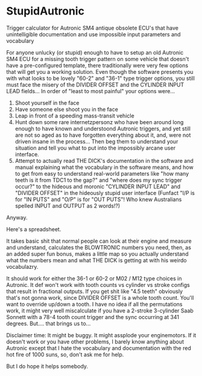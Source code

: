 <meta name="google-site-verification" content="M-EL9z_9rLH5lnUgtP_yUfDNjvodsiUC_8Z86W37iII" />

# StupidAutronic
Trigger calculator for Autronic SM4 antique obsolete ECU's that have unintelligible documentation and use impossible input parameters and vocabulary

For anyone unlucky (or stupid) enough to have to setup an old Autronic SM4 ECU for a missing tooth trigger pattern on some vehicle that doesn't have a pre-configured template, there traditionally were very few options that will get you a working solution. Even though the software presents you with what looks to be lovely "60-2" and "36-1" type trigger options, you still must face the misery of the DIVIDER OFFSET and the CYLINDER INPUT LEAD fields...  In order of "least to most painful" your options were... 

1. Shoot yourself in the face
2. Have someone else shoot you in the face
3. Leap in front of a speeding mass-transit vehicle
3. Hunt down some rare internetzpersonz who have been around long enough to have known and understoond Autronic triggers, and yet still are not so aged as to have forgotten everything about it, and, were not driven insane in the process... Then beg them to understand your situation and tell you what to put into the impossibly arcane user interface. 
4. Attempt to actually read THE DICK's documentation in the software and manual explaining what the vocabulary in the software means, and how to get from easy to understand real-world parameters like "how many teeth is it from TDC1 to the gap?" and "where does my sync trigger occur?" to the hideous and moronic "CYLINDER INPUT LEAD" and "DIVIDER OFFSET" in the hideously stupid user interface (Funfact "I/P is for "IN PUTS" and "O/P" is for "OUT PUTS"!  Who knew Australians spelled INPUT and OUTPUT as 2 words!?)

Anyway.  

Here's a spreadsheet. 

It takes basic shit that normal people can look at their engine and measure and understand, calculates the BLOWTRONIC numbers you need, then, as an added super fun bonus, makes a little map so you actually understand what the numbers mean and what THE DICK is getting at with his weirdo vocabulazry. 

It should work for either the 36-1 or 60-2 or M02 / M12 type choices in Autronic. It def won't work with tooth counts vs cylinder vs stroke configs that result in fractional outputs. If you get shit like "4.5 teeth" obviously that's not gonna work, since DIVIDER OFFSET is a whole tooth count. You'll want to override up/down a tooth.  I have no idea if all the permutations work, it might very well miscalculate if you have a 2-stroke 3-cylinder Saab Sonnett with a 78-4 tooth count trigger and the sync occurring at 341 degrees.  But.... that brings us to... 

Disclaimer time: It might be buggy. It might assplode your enginemotors. If it doesn't work or you have other problems, I barely know anything about Autronic except that I hate the vocabulary and documentation with the red hot fire of 1000 suns, so, don't ask me for help. 

But I do hope it helps somebody. 
